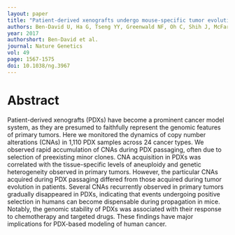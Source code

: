 ```yaml
---
layout: paper
title: "Patient-derived xenografts undergo mouse-specific tumor evolution"
authors: Ben-David U, Ha G, Tseng YY, Greenwald NF, Oh C, Shih J, McFarland JM, Wong B, Boehm JS, Beroukhim R, Golub TR.
year: 2017
authorshort: Ben-David et al.
journal: Nature Genetics
vol: 49
page: 1567-1575
doi: 10.1038/ng.3967
---
```


# Abstract

Patient-derived xenografts (PDXs) have become a prominent cancer model system, as they are presumed to faithfully represent the genomic features of primary tumors. Here we monitored the dynamics of copy number alterations (CNAs) in 1,110 PDX samples across 24 cancer types. We observed rapid accumulation of CNAs during PDX passaging, often due to selection of preexisting minor clones. CNA acquisition in PDXs was correlated with the tissue-specific levels of aneuploidy and genetic heterogeneity observed in primary tumors. However, the particular CNAs acquired during PDX passaging differed from those acquired during tumor evolution in patients. Several CNAs recurrently observed in primary tumors gradually disappeared in PDXs, indicating that events undergoing positive selection in humans can become dispensable during propagation in mice. Notably, the genomic stability of PDXs was associated with their response to chemotherapy and targeted drugs. These findings have major implications for PDX-based modeling of human cancer.
